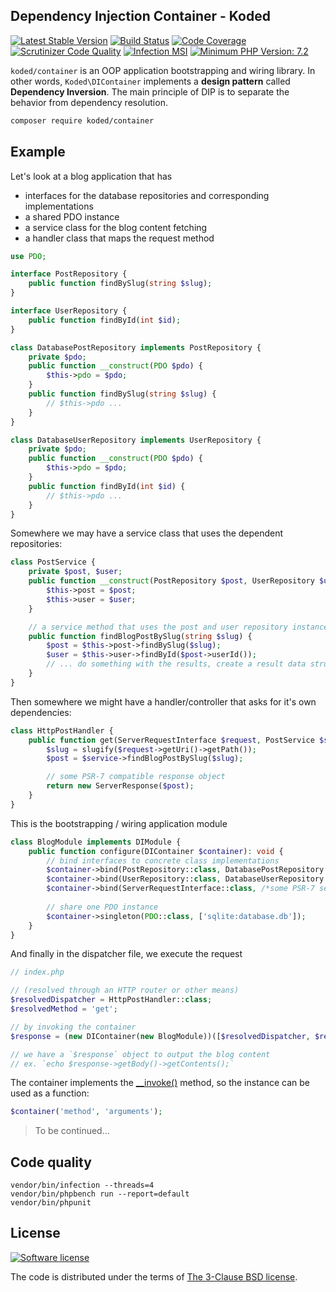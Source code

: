 Dependency Injection Container - Koded
--------------------------------------

[![Latest Stable Version](https://img.shields.io/packagist/v/koded/container.svg)](https://packagist.org/packages/koded/container)
[![Build Status](https://travis-ci.com/kodedphp/container.svg?branch=master)](https://travis-ci.com/kodedphp/container)
[![Code Coverage](https://scrutinizer-ci.com/g/kodedphp/container/badges/coverage.png?b=master)](https://scrutinizer-ci.com/g/kodedphp/container/?branch=master)
[![Scrutinizer Code Quality](https://scrutinizer-ci.com/g/kodedphp/container/badges/quality-score.png?b=master)](https://scrutinizer-ci.com/g/kodedphp/container/?branch=master)
[![Infection MSI](https://badge.stryker-mutator.io/github.com/kodedphp/container/master)](https://github.com/kodedphp/container)
[![Minimum PHP Version: 7.2](https://img.shields.io/badge/php-%3E%3D%208.0-8892BF.svg)](https://php.net/)


`koded/container` is an OOP application bootstrapping and wiring library.
In other words, `Koded\DIContainer` implements a **design pattern** called **Dependency Inversion**.
The main principle of DIP is to separate the behavior from dependency resolution.

```bash
composer require koded/container
```

## Example

Let's look at a blog application that has
- interfaces for the database repositories and corresponding implementations
- a shared PDO instance
- a service class for the blog content fetching
- a handler class that maps the request method


```php
use PDO;

interface PostRepository {
    public function findBySlug(string $slug);
}

interface UserRepository {
    public function findById(int $id);
}

class DatabasePostRepository implements PostRepository {
    private $pdo;
    public function __construct(PDO $pdo) {
        $this->pdo = $pdo;
    }
    public function findBySlug(string $slug) {
        // $this->pdo ...
    }
}

class DatabaseUserRepository implements UserRepository {
    private $pdo;
    public function __construct(PDO $pdo) {
        $this->pdo = $pdo;
    }
    public function findById(int $id) {
        // $this->pdo ...
    }
}
```

Somewhere we may have a service class that uses the dependent repositories:
```php
class PostService {
    private $post, $user;
    public function __construct(PostRepository $post, UserRepository $user) {
        $this->post = $post;
        $this->user = $user;
    }

    // a service method that uses the post and user repository instances
    public function findBlogPostBySlug(string $slug) {
        $post = $this->post->findBySlug($slug);
        $user = $this->user->findById($post->userId());
        // ... do something with the results, create a result data structure...
    }
}
```

Then somewhere we might have a handler/controller that asks for it's own dependencies:
```php
class HttpPostHandler {
    public function get(ServerRequestInterface $request, PostService $service): ResponseInterface {
        $slug = slugify($request->getUri()->getPath());
        $post = $service->findBlogPostBySlug($slug);

        // some PSR-7 compatible response object
        return new ServerResponse($post);
    }
}
```

This is the bootstrapping / wiring application module
```php
class BlogModule implements DIModule {
    public function configure(DIContainer $container): void {
        // bind interfaces to concrete class implementations
        $container->bind(PostRepository::class, DatabasePostRepository::class);
        $container->bind(UserRepository::class, DatabaseUserRepository::class);
        $container->bind(ServerRequestInterface::class, /*some PSR-7 server request class name*/);
        
        // share one PDO instance
        $container->singleton(PDO::class, ['sqlite:database.db']);
    }
}
```

And finally in the dispatcher file, we execute the request
```php
// index.php

// (resolved through an HTTP router or other means)
$resolvedDispatcher = HttpPostHandler::class;
$resolvedMethod = 'get';

// by invoking the container
$response = (new DIContainer(new BlogModule))([$resolvedDispatcher, $resolvedMethod]);

// we have a `$response` object to output the blog content
// ex. `echo $response->getBody()->getContents();`
```

The container implements the [__invoke()][invoke] method, so the instance can be used as a function:
```php
$container('method', 'arguments');
```

> To be continued...


Code quality
------------

```shell script
vendor/bin/infection --threads=4
vendor/bin/phpbench run --report=default
vendor/bin/phpunit
```


License
-------
[![Software license](https://img.shields.io/badge/License-BSD%203--Clause-blue.svg)](LICENSE)

The code is distributed under the terms of [The 3-Clause BSD license](LICENSE).


[invoke]: https://php.net/manual/en/language.oop5.magic.php#object.invoke
